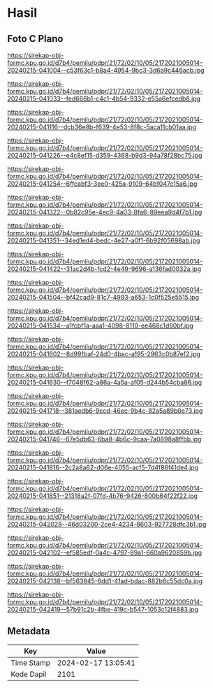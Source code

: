 # Hasil

## Foto C Plano

https://sirekap-obj-formc.kpu.go.id/d7b4/pemilu/pdpr/21/72/02/10/05/2172021005014-20240215-041004--c53f63c1-b8a4-4954-9bc3-3d6a9c446acb.jpg

https://sirekap-obj-formc.kpu.go.id/d7b4/pemilu/pdpr/21/72/02/10/05/2172021005014-20240215-041033--fed666b1-c4c1-4b54-9332-e55a6efcedb8.jpg

https://sirekap-obj-formc.kpu.go.id/d7b4/pemilu/pdpr/21/72/02/10/05/2172021005014-20240215-041116--dcb36e8b-f639-4e53-8f8c-5aca11cb01aa.jpg

https://sirekap-obj-formc.kpu.go.id/d7b4/pemilu/pdpr/21/72/02/10/05/2172021005014-20240215-041226--e4c8ef15-d359-4368-b9d3-94a78f28bc75.jpg

https://sirekap-obj-formc.kpu.go.id/d7b4/pemilu/pdpr/21/72/02/10/05/2172021005014-20240215-041254--6ffcabf3-3ee0-425a-9109-64bf047c15a6.jpg

https://sirekap-obj-formc.kpu.go.id/d7b4/pemilu/pdpr/21/72/02/10/05/2172021005014-20240215-041322--0b82c95e-4ec9-4a03-8fa6-89eea9d4f7b1.jpg

https://sirekap-obj-formc.kpu.go.id/d7b4/pemilu/pdpr/21/72/02/10/05/2172021005014-20240215-041351--34ed1ed4-bedc-4e27-a0f1-6b92f05698ab.jpg

https://sirekap-obj-formc.kpu.go.id/d7b4/pemilu/pdpr/21/72/02/10/05/2172021005014-20240215-041422--31ac2d4b-fcd2-4e49-9696-a136fad0032a.jpg

https://sirekap-obj-formc.kpu.go.id/d7b4/pemilu/pdpr/21/72/02/10/05/2172021005014-20240215-041504--bf42cad9-81c7-4993-a653-1c0f525e5515.jpg

https://sirekap-obj-formc.kpu.go.id/d7b4/pemilu/pdpr/21/72/02/10/05/2172021005014-20240215-041534--a1fcbf1a-aaa1-4098-8110-ee468c1d60bf.jpg

https://sirekap-obj-formc.kpu.go.id/d7b4/pemilu/pdpr/21/72/02/10/05/2172021005014-20240215-041602--8d991baf-24d0-4bac-a195-2963c0b87ef2.jpg

https://sirekap-obj-formc.kpu.go.id/d7b4/pemilu/pdpr/21/72/02/10/05/2172021005014-20240215-041630--f7048f62-a86a-4a5a-af05-d244b54cba86.jpg

https://sirekap-obj-formc.kpu.go.id/d7b4/pemilu/pdpr/21/72/02/10/05/2172021005014-20240215-041718--381aedb6-9ccd-46ec-9b4c-82a5a89b0e73.jpg

https://sirekap-obj-formc.kpu.go.id/d7b4/pemilu/pdpr/21/72/02/10/05/2172021005014-20240215-041746--67e5db63-6ba8-4b6c-9caa-7a0898a8ffbb.jpg

https://sirekap-obj-formc.kpu.go.id/d7b4/pemilu/pdpr/21/72/02/10/05/2172021005014-20240215-041816--2c2a8a62-d06e-4055-acf5-7d4f86f41de4.jpg

https://sirekap-obj-formc.kpu.go.id/d7b4/pemilu/pdpr/21/72/02/10/05/2172021005014-20240215-041851--21318a2f-07fd-4b76-9426-800b64f22f22.jpg

https://sirekap-obj-formc.kpu.go.id/d7b4/pemilu/pdpr/21/72/02/10/05/2172021005014-20240215-042028--46d03200-2ce4-4234-8603-927728dfc3b1.jpg

https://sirekap-obj-formc.kpu.go.id/d7b4/pemilu/pdpr/21/72/02/10/05/2172021005014-20240215-042102--ef585edf-0a4c-4797-89a1-660a9620859b.jpg

https://sirekap-obj-formc.kpu.go.id/d7b4/pemilu/pdpr/21/72/02/10/05/2172021005014-20240215-042138--bf563945-6dd1-41ad-bdac-882b6c55dc0a.jpg

https://sirekap-obj-formc.kpu.go.id/d7b4/pemilu/pdpr/21/72/02/10/05/2172021005014-20240215-042419--57b91c2b-4fbe-419c-b547-1053c12f4883.jpg


## Metadata

| Key        | Value               |
| ---------- | ------------------- |
| Time Stamp | 2024-02-17 13:05:41 |
| Kode Dapil | 2101                |



